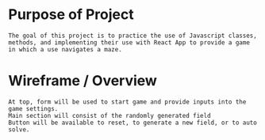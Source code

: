 # Purpose of Project
    The goal of this project is to practice the use of Javascript classes, methods, and implementing their use with React App to provide a game in which a use navigates a maze. 

# Wireframe / Overview

    At top, form will be used to start game and provide inputs into the game settings. 
    Main section will consist of the randomly generated field
    Button will be available to reset, to generate a new field, or to auto solve.


